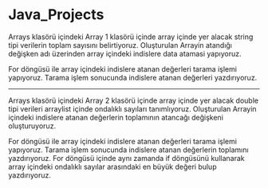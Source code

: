 # Java_Projects

Arrays klasörü içindeki Array 1 klasörü içinde array içinde yer alacak string tipi verilerin toplam sayısını belirtiyoruz. Oluşturulan Arrayin atandığı değişken adı üzerinden array içindeki indislere data atamasi yapıyoruz.

For döngüsü ile array içindeki indislere atanan değerleri tarama işlemi yapıyoruz. Tarama işlem sonucunda indislere atanan değerleri yazdırıyoruz.

----------------------------------------------------------------------------------------------------------------------------------------------------------------

Arrays klasörü içindeki Array 2 klasörü içinde array içinde yer alacak double tipi verileri arraylist içinde ondalıklı sayıları tanımlıyoruz. Oluşturulan Arrayin içindeki indislere atanan değerlerin toplamının atancağı değişkeni oluşturuyoruz.

For döngüsü ile array içindeki indislere atanan değerleri tarama işlemi yapıyoruz. Tarama işlem sonucunda indislere atanan değerlerin toplamını yazdırıyoruz.
For döngüsü içinde aynı zamanda if döngüsünü kullanarak array içindeki ondalıklı sayılar arasındaki en büyük değeri bulup yazdırıyoruz.
